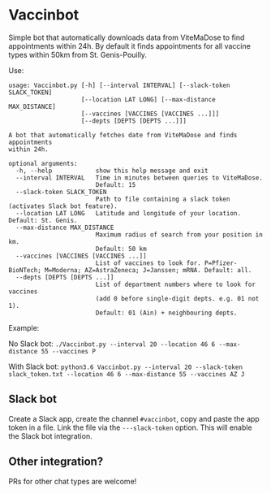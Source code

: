 # Vaccinbot

Simple bot that automatically downloads data from ViteMaDose to find appointments within 24h. 
By default it finds appointments for all vaccine types within 50km from St. Genis-Pouilly.

Use:

```
usage: Vaccinbot.py [-h] [--interval INTERVAL] [--slack-token SLACK_TOKEN]
                    [--location LAT LONG] [--max-distance MAX_DISTANCE]
                    [--vaccines [VACCINES [VACCINES ...]]]
                    [--depts [DEPTS [DEPTS ...]]]

A bot that automatically fetches date from ViteMaDose and finds appointments
within 24h.

optional arguments:
  -h, --help            show this help message and exit
  --interval INTERVAL   Time in minutes between queries to ViteMaDose.
                        Default: 15
  --slack-token SLACK_TOKEN
                        Path to file containing a slack token (activates Slack bot feature).
  --location LAT LONG   Latitude and longitude of your location. Default: St. Genis.
  --max-distance MAX_DISTANCE
                        Maximum radius of search from your position in km. 
                        Default: 50 km
  --vaccines [VACCINES [VACCINES ...]]
                        List of vaccines to look for. P=Pfizer-BioNTech; M=Moderna; AZ=AstraZeneca; J=Janssen; mRNA. Default: all.
  --depts [DEPTS [DEPTS ...]]
                        List of department numbers where to look for vaccines
                        (add 0 before single-digit depts. e.g. 01 not 1).
                        Default: 01 (Ain) + neighbouring depts.
```

Example:

No Slack bot:
```./Vaccinbot.py --interval 20 --location 46 6 --max-distance 55 --vaccines P  ```

With Slack bot:
```python3.6 Vaccinbot.py --interval 20 --slack-token slack_token.txt --location 46 6 --max-distance 55 --vaccines AZ J ```

## Slack bot

Create a Slack app, create the channel ```#vaccinbot```, copy and paste the app token in a file. Link the file via the ```---slack-token``` option.
This will enable the Slack bot integration.

## Other integration?

PRs for other chat types are welcome!
